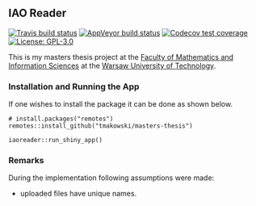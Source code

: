 ## IAO Reader

<!-- badges: start -->
[![Travis build status](https://travis-ci.com/tmakowski/masters-thesis.svg?branch=master)](https://travis-ci.com/tmakowski/masters-thesis)
[![AppVeyor build status](https://ci.appveyor.com/api/projects/status/github/tmakowski/masters-thesis?branch=master&svg=true)](https://ci.appveyor.com/project/tmakowski/masters-thesis)
[![Codecov test coverage](https://codecov.io/gh/tmakowski/masters-thesis/branch/master/graph/badge.svg)](https://codecov.io/gh/tmakowski/masters-thesis?branch=master)
[![License: GPL-3.0](https://img.shields.io/badge/License-GPL--3.0-blue.svg)](https://www.gnu.org/licenses/gpl-3.0.en.html)
<!-- badges: end -->

This is my masters thesis project at the [Faculty of Mathematics and Information Sciences](https://ww2.mini.pw.edu.pl) at the [Warsaw University of Technology](https://www.pw.edu.pl).

### Installation and Running the App
If one wishes to install the package it can be done as shown below.
```
# install.packages("remotes")
remotes::install_github("tmakowski/masters-thesis")

iaoreader::run_shiny_app()
```

### Remarks
During the implementation following assumptions were made:

 * uploaded files have unique names.
